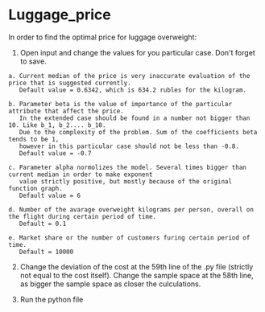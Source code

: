 # Luggage_price
In order to find the optimal price for luggage overweight:

  1. Open input and change the values for you particular case. Don't forget to save.
  
    a. Current median of the price is very inaccurate evaluation of the price that is suggested currently. 
       Default value = 0.6342, which is 634.2 rubles for the kilogram.
       
    b. Parameter beta is the value of importance of the particular attribute that affect the price. 
       In the extended case should be found in a number not bigger than 10. Like b_1, b_2.... b_10.
       Due to the complexity of the problem. Sum of the coefficients beta tends to be 1, 
       however in this particular case should not be less than -0.8. 
       Default value = -0.7
       
    c. Parameter alpha normolizes the model. Several times bigger than current median in order to make exponent
       value strictly positive, but mostly because of the original function graph. 
       Default value = 6
       
    d. Number of the avarage overweight kilograms per person, overall on the flight during certain period of time.  
       Default = 0.1
       
    e. Market share or the number of customers furing certain period of time.
       Default = 10000
    
  2. Change the deviation of the cost at the 59th line of the .py file (strictly not equal to the
     cost itself). Change the sample space at the 58th line, as bigger the sample space as closer the culculations.
  
  3. Run the python file
